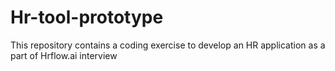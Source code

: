 # Hr-tool-prototype
This repository contains a coding exercise to develop an HR application as a part of Hrflow.ai interview
